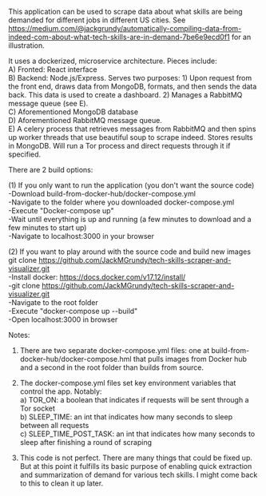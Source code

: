 This application can be used to scrape data about what skills are being demanded for different jobs in different US cities. See https://medium.com/@jackgrundy/automatically-compiling-data-from-indeed-com-about-what-tech-skills-are-in-demand-7be6e9ecd0f1 for an illustration.  
  
It uses a dockerized, microservice architecture. Pieces include:  
A) Fronted: React interface  
B) Backend: Node.js/Express. Serves two purposes: 1) Upon request from the front end, draws data from MongoDB, formats, and then sends the data back. This data is used to create a dashboard. 2) Manages a RabbitMQ message queue (see E).  
C) Aforementioned MongoDB database  
D) Aforementioned RabbitMQ message queue.  
E) A celery process that retrieves messages from RabbitMQ and then spins up worker threads that use beautiful soup to scrape indeed. Stores results in MongoDB. Will run a Tor process and direct requests through it if specified.     
  
  
  
There are 2 build options:  
  
(1) If you only want to run the application (you don't want the source code)  
-Download build-from-docker-hub/docker-compose.yml  
-Navigate to the folder where you downloaded docker-compose.yml  
-Execute "Docker-compose up"  
-Wait until everything is up and running (a few minutes to download and a few minutes to start up)  
-Navigate to localhost:3000 in your browser  
  
  
(2) If you want to play around with the source code and build new images  
git clone https://github.com/JackMGrundy/tech-skills-scraper-and-visualizer.git     
-Install docker: https://docs.docker.com/v17.12/install/    
-git clone https://github.com/JackMGrundy/tech-skills-scraper-and-visualizer.git    
-Navigate to the root folder  
-Execute "docker-compose up --build"  
-Open localhost:3000 in browser    
  
  
  
Notes:
1) There are two separate docker-compose.yml files: one at build-from-docker-hub/docker-compose.hml that pulls images from Docker hub and a second in the root folder than builds from source.   
2) The docker-compose.yml files set key environment variables that control the app. Notably:  
a) TOR_ON: a boolean that indicates if requests will be sent through a Tor socket  
b) SLEEP_TIME: an int that indicates how many seconds to sleep between all requests  
c) SLEEP_TIME_POST_TASK: an int that indicates how many seconds to sleep after finishing a round of scraping  

3) This code is not perfect. There are many things that could be fixed up. But at this point it fulfills its basic purpose of enabling quick extraction and summarization of demand for various tech skills. I might come back to this to clean it up later. 
